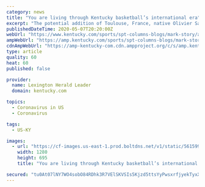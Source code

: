 ```yaml
---
category: news
title: "You are living through Kentucky basketball’s international era"
excerpt: "The potential addition of Toulouse, France, native Olivier Sarr to the Kentucky men’s basketball program continues a recent trend"
publishedDateTime: 2020-05-07T20:20:00Z
webUrl: "https://www.kentucky.com/sports/spt-columns-blogs/mark-story/article242547521.html"
ampWebUrl: "https://amp.kentucky.com/sports/spt-columns-blogs/mark-story/article242547521.html"
cdnAmpWebUrl: "https://amp-kentucky-com.cdn.ampproject.org/c/s/amp.kentucky.com/sports/spt-columns-blogs/mark-story/article242547521.html"
type: article
quality: 60
heat: 60
published: false

provider:
  name: Lexington Herald Leader
  domain: kentucky.com

topics:
  - Coronavirus in US
  - Coronavirus

tags:
  - US-KY

images:
  - url: "https://cf-images.us-east-1.prod.boltdns.net/v1/static/5615998026001/ce77e14a-0747-4980-bda3-45a0c108b515/e29ba105-bacb-4197-81ef-ab4d51c29e5a/1280x720/match/image.jpg"
    width: 1280
    height: 695
    title: "You are living through Kentucky basketball’s international era"

secured: "tu0At07lNY7WO4sobO84RDhk3R7VElSKVSIs5Kjzd5ttsYyPwsxrfjyekTyxX3LrDBghwaNOfBOlOyKuWl0eHTzYozlInZcySnublDuB8QZ/FcJ9BD1RRO0W/X/yXw/9dOutKZzG/HhzuOiV1y/NyltURGhVZQuIT5y143SJBe8/qt6fYanhJ98GZTaireu17T0QBbEvb0wIxhKzrtjM46cHwXMfcpRGdtEArM088XGv4j3Y/AgU+RVVJwKLAb/SoXE/RzA2dbAgGvoS+Fk4pFZcLM1yNV/zDfXAISkDzSj5c01KgzeBjXE/x0kvfmN1hQL9JjSBQlf0JlHhwP8ZRT6sKHUrBrYPPBscRijU83gNFpbpfRO31gHvw+FHjs+m1wSKx3OjMZvzqHQYE428jRt5GDEbV0ngqRNV5jFadofLkUdapeerJTBYXX2Vuv6wfkxMP89y6dIxo1fVIjg5B17fjYXlLSX2zohdZSYev2E=;+O80COWi1H2SCCfCTrh7BQ=="
---
```



